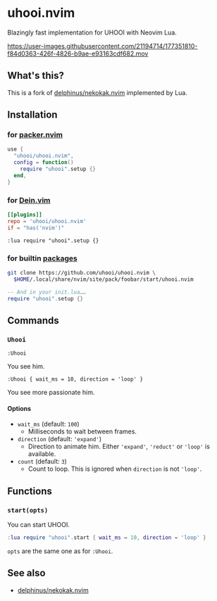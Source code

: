 # uhooi.nvim

Blazingly fast implementation for UHOOI with Neovim Lua.

https://user-images.githubusercontent.com/21194714/177351810-f84d0363-426f-4826-b9ae-e93163cdf682.mov

## What's this?

This is a fork of [delphinus/nekokak.nvim][] implemented by Lua.

[delphinus/nekokak.nvim]: https://github.com/delphinus/nekokak.nvim

## Installation

### for [packer.nvim][]

```lua
use {
  "uhooi/uhooi.nvim",
  config = function()
    require "uhooi".setup {}
  end,
}
```

[packer.nvim]: https://github.com/wbthomason/packer.nvim

### for [Dein.vim][]

```toml
[[plugins]]
repo = 'uhooi/uhooi.nvim'
if = "has('nvim')"
```

```shell
:lua require "uhooi".setup {}
```

[Dein.vim]: https://github.com/Shougo/dein.vim

### for builtin [packages][]

```sh
git clone https://github.com/uhooi/uhooi.nvim \
  $HOME/.local/share/nvim/site/pack/foobar/start/uhooi.nvim
```

```lua
-- And in your init.lua……
require "uhooi".setup {}
```

[packages]: https://neovim.io/doc/user/repeat.html#packages

## Commands

### `Uhooi`

```vim
:Uhooi
```

You see him.

```vim
:Uhooi { wait_ms = 10, direction = 'loop' }
```

You see more passionate him.

#### Options

* `wait_ms` (default: `100`)
  - Milliseconds to wait between frames.
* `direction` (default: `'expand'`)
  - Direction to animate him. Either `'expand'`, `'reduct'` or `'loop'` is available.
* `count` (default: `3`)
  - Count to loop. This is ignored when `direction` is not `'loop'`.

## Functions

### `start(opts)`

You can start UHOOI.

```lua
:lua require "uhooi".start { wait_ms = 10, direction = 'loop' }
```

`opts` are the same one as for `:Uhooi`.

## See also

* [delphinus/nekokak.nvim][]
